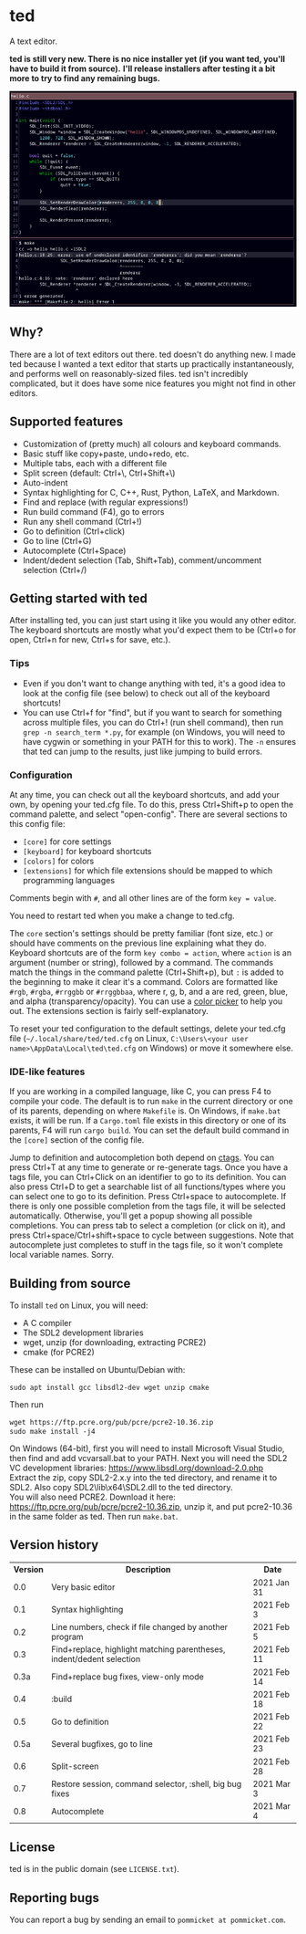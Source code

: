 # ted

A text editor.

**ted is still very new. There is no nice installer yet (if you want ted, you'll have to build it from source).**
**I'll release installers after testing it a bit more to try to find any remaining bugs.**

<img src="ted.png">


## Why?

There are a lot of text editors out there. ted doesn't do anything new.
I made ted because I wanted a text editor that starts up practically instantaneously,
and performs well on reasonably-sized files.
ted isn't incredibly complicated, but it does have some nice features you might not find
in other editors.

## Supported features

- Customization of (pretty much) all colours and keyboard commands.
- Basic stuff like copy+paste, undo+redo, etc.
- Multiple tabs, each with a different file
- Split screen (default: Ctrl+\\, Ctrl+Shift+\\)
- Auto-indent
- Syntax highlighting for C, C++, Rust, Python, LaTeX, and Markdown.
- Find and replace (with regular expressions!)
- Run build command (F4), go to errors
- Run any shell command (Ctrl+!)
- Go to definition (Ctrl+click)
- Go to line (Ctrl+G)
- Autocomplete (Ctrl+Space)
- Indent/dedent selection (Tab, Shift+Tab), comment/uncomment selection (Ctrl+/)

## Getting started with ted

After installing ted, you can just start using it like you would any other editor. The keyboard shortcuts
are mostly what you'd expect them to be (Ctrl+o for open, Ctrl+n for new, Ctrl+s for save, etc.).

### Tips

- Even if you don't want to change anything with ted, it's a good idea to look at the config file (see below) to 
check out all of the keyboard shortcuts!
- You can use Ctrl+f for "find", but if you want to search for something across multiple files, you can do
Ctrl+! (run shell command), then run `grep -n search_term *.py`, for example (on Windows, you will need to have
cygwin or something in your PATH for this to work). The `-n` ensures that
ted can jump to the results, just like jumping to build errors.

### Configuration

At any time, you can check out all the keyboard shortcuts, and add your own, by opening your ted.cfg file.
To do this, press Ctrl+Shift+p
to open the command palette, and select "open-config". There are several sections to this config file:

- `[core]` for core settings
- `[keyboard]` for keyboard shortcuts
- `[colors]` for colors
- `[extensions]` for which file extensions should be mapped to which programming languages

Comments begin with `#`, and all other lines are of the form `key = value`.

You need to restart ted when you make a change to ted.cfg.

The `core` section's settings should be pretty familiar (font size, etc.) or should have comments on the previous line
explaining what they do. Keyboard shortcuts are of the form `key combo = action`, where `action` is an argument (number or string),
followed by a command. The commands match the things in the command palette (Ctrl+Shift+p), but `:` is added to the beginning to make
it clear it's a command. Colors are formatted like `#rgb`, `#rgba`, `#rrggbb` or `#rrggbbaa`, where r, g, b, and a are red, green,
blue, and alpha (transparency/opacity). You can use a [color picker](https://www.google.com/search?q=color+picker) to help you out. 
The extensions section is fairly self-explanatory.

To reset your ted configuration to the default settings, delete your ted.cfg file (`~/.local/share/ted/ted.cfg` on Linux,
`C:\Users\<your user name>\AppData\Local\ted\ted.cfg` on Windows) or move it somewhere else.

### IDE-like features

If you are working in a compiled language, like C, you can press F4 to compile your code. The default is to run `make` in
the current directory or one of its parents, depending on where `Makefile` is. On Windows, if `make.bat` exists, it will be run.
If a `Cargo.toml` file exists in this directory or one of its parents, F4 will run `cargo build`. You can set the default build command
in the `[core]` section of the config file.

Jump to definition and autocompletion both depend on [ctags](https://github.com/universal-ctags/ctags). You can press Ctrl+T
at any time to generate or re-generate tags. Once you have a tags file, you can Ctrl+Click on an identifier
to go to its definition. You can also press Ctrl+D to get a searchable list of all functions/types where you can select one to go to
its definition. Press Ctrl+space to autocomplete. If there is only one possible completion from the tags file, it will be selected automatically.
Otherwise, you'll get a popup showing all possible completions. You can press tab to select a completion (or click on it), and press
Ctrl+space/Ctrl+shift+space to cycle between suggestions. Note that autocomplete just completes to stuff in the tags file, so it won't complete local
variable names. Sorry.

## Building from source

To install `ted` on Linux, you will need:

- A C compiler
- The SDL2 development libraries
- wget, unzip (for downloading, extracting PCRE2)
- cmake (for PCRE2)

These can be installed on Ubuntu/Debian with:

```
sudo apt install gcc libsdl2-dev wget unzip cmake
```

Then run

```
wget https://ftp.pcre.org/pub/pcre/pcre2-10.36.zip
sudo make install -j4
```

On Windows (64-bit), first you will need to install Microsoft Visual Studio, then find and add vcvarsall.bat to your PATH.
Next you will need the SDL2 VC development libraries: https://www.libsdl.org/download-2.0.php  
Extract the zip, copy SDL2-2.x.y into the ted directory, and rename it to SDL2. Also copy SDL2\lib\x64\SDL2.dll
to the ted directory.  
You will also need PCRE2. Download it here: https://ftp.pcre.org/pub/pcre/pcre2-10.36.zip,
unzip it, and put pcre2-10.36 in the same folder as ted.
Then run `make.bat`.

## Version history

<table>
<tr><th>Version</th> <th>Description</th> <th>Date</th></tr>
<tr><td>0.0</td> <td>Very basic editor</td> <td>2021 Jan 31</td></tr>
<tr><td>0.1</td> <td>Syntax highlighting</td> <td>2021 Feb 3</td></tr>
<tr><td>0.2</td> <td>Line numbers, check if file changed by another program</td> <td>2021 Feb 5</td></tr>
<tr><td>0.3</td> <td>Find+replace, highlight matching parentheses, indent/dedent selection</td> <td>2021 Feb 11</td></tr>
<tr><td>0.3a</td> <td>Find+replace bug fixes, view-only mode</td> <td>2021 Feb 14</td></tr>
<tr><td>0.4</td> <td>:build</td> <td>2021 Feb 18</td></tr>
<tr><td>0.5</td> <td>Go to definition</td> <td>2021 Feb 22</td></tr>
<tr><td>0.5a</td> <td>Several bugfixes, go to line</td> <td>2021 Feb 23</td></tr>
<tr><td>0.6</td> <td>Split-screen</td> <td>2021 Feb 28</td></tr>
<tr><td>0.7</td> <td>Restore session, command selector, :shell, big bug fixes</td> <td>2021 Mar 3</td></tr>
<tr><td>0.8</td> <td>Autocomplete</td> <td>2021 Mar 4</td></tr>
</table>

## License

ted is in the public domain (see `LICENSE.txt`).

## Reporting bugs

You can report a bug by sending an email to `pommicket at pommicket.com`.

